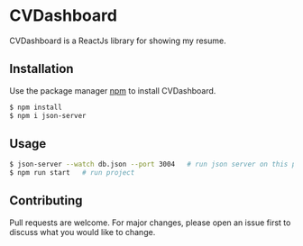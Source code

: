 # CVDashboard

CVDashboard is a ReactJs library for showing my resume.

## Installation

Use the package manager [npm](https://www.npmjs.com/get-npm) to install CVDashboard.

```bash
$ npm install
$ npm i json-server
```

## Usage

```bash
$ json-server --watch db.json --port 3004   # run json server on this port
$ npm run start   # run project
```

## Contributing
Pull requests are welcome. For major changes, please open an issue first to discuss what you would like to change.


